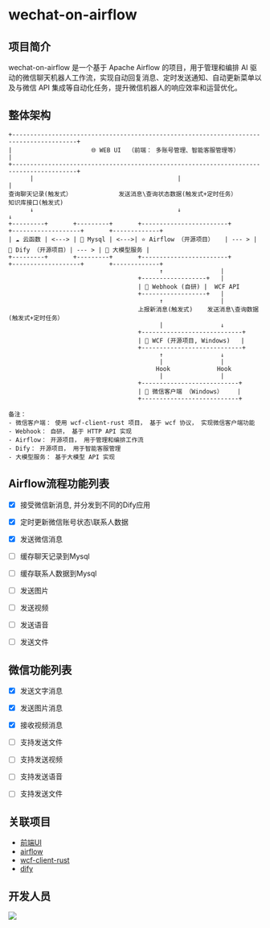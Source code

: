 # wechat-on-airflow

## 项目简介

wechat-on-airflow 是一个基于 Apache Airflow 的项目，用于管理和编排 AI 驱动的微信聊天机器人工作流，实现自动回复消息、定时发送通知、自动更新菜单以及与微信 API 集成等自动化任务，提升微信机器人的响应效率和运营优化。

## 整体架构

```
+----------------------------------------------------------------------------------------+
|                      🌐 WEB UI  （前端： 多账号管理、智能客服管理等）                        |          
+----------------------------------------------------------------------------------------+
      |                                        |                             |
查询聊天记录(触发式）             发送消息\查询状态数据(触发式+定时任务）        知识库接口(触发式)       
      ↓                                        ↓                             ↓   
+---------+       +---------+       +------------------------+       +-------------------+       +-------------+
| ☁️ 云函数 | <---> | 💾 Mysql | <--->| ⭐️ Airflow （开源项目）   | --- > | 🤖 Dify （开源项目）| --- > | 🧠 大模型服务 |
+---------+       +---------+       +------------------------+       +-------------------+       +-------------+
                                          ↑                |
                                    +------------------+   |
                                    | 🔌 Webhook (自研) |  WCF API
                                    +------------------+   |
                                          ↑                |
                                    上报新消息(触发式)    发送消息\查询数据(触发式+定时任务）
                                          |                ↓
                                    +----------------------------+
                                    | 🔄 WCF (开源项目, Windows)   |
                                    +----------------------------+
                                          ↑                ↓
                                          |                |
                                         Hook             Hook
                                          |                |
                                    +---------------------------+
                                    | 💬 微信客户端 （Windows）    |
                                    +---------------------------+

备注：
- 微信客户端： 使用 wcf-client-rust 项目， 基于 wcf 协议， 实现微信客户端功能
- Webhook： 自研， 基于 HTTP API 实现
- Airflow： 开源项目， 用于管理和编排工作流
- Dify： 开源项目， 用于智能客服管理
- 大模型服务： 基于大模型 API 实现
```

## Airflow流程功能列表

- [x] 接受微信新消息, 并分发到不同的Dify应用
- [x] 定时更新微信账号状态\联系人数据
- [x] 发送微信消息
- [ ] 缓存聊天记录到Mysql
- [ ] 缓存联系人数据到Mysql
- [ ] 发送图片
- [ ] 发送视频
- [ ] 发送语音
- [ ] 发送文件


## 微信功能列表

- [x] 发送文字消息
- [x] 发送图片消息
- [x] 接收视频消息
- [ ] 支持发送文件
- [ ] 支持发送视频
- [ ] 支持发送语音
- [ ] 支持发送文件


## 关联项目

- [前端UI](https://github.com/YuChanGongzhu/ai-agent)
- [airflow](https://github.com/apache/airflow)
- [wcf-client-rust](https://github.com/lich0821/wcf-client-rust)
- [dify](https://github.com/langgenius/dify)

## 开发人员

<a href="https://github.com/claude89757/wechat-on-airflow/graphs/contributors">
  <img src="https://contrib.rocks/image?repo=claude89757/wechat-on-airflow&max=100" />
</a>
